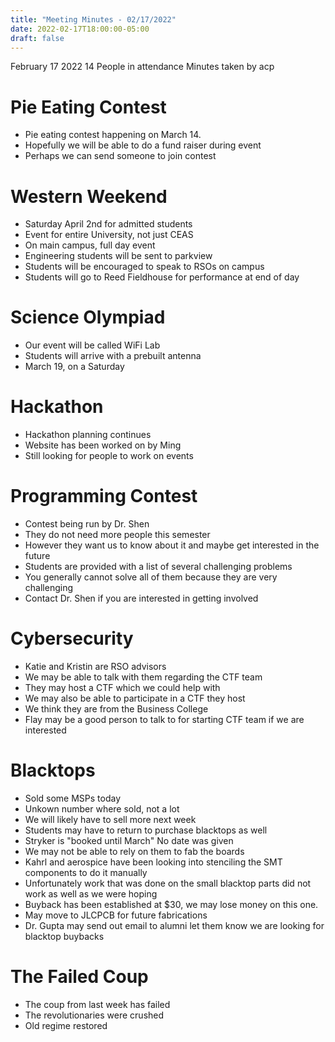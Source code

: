```yaml
---
title: "Meeting Minutes - 02/17/2022"
date: 2022-02-17T18:00:00-05:00
draft: false
---
```


February 17 2022
14 People in attendance
Minutes taken by acp

# Pie Eating Contest

 - Pie eating contest happening on March 14.
 - Hopefully we will be able to do a fund raiser during event
 - Perhaps we can send someone to join contest

# Western Weekend

 - Saturday April 2nd for admitted students
 - Event for entire University, not just CEAS
 - On main campus, full day event
 - Engineering students will be sent to parkview
 - Students will be encouraged to speak to RSOs on campus
 - Students will go to Reed Fieldhouse for performance at end of day

# Science Olympiad

 - Our event will be called WiFi Lab
 - Students will arrive with a prebuilt antenna
 - March 19, on a Saturday

# Hackathon

 - Hackathon planning continues
 - Website has been worked on by Ming
 - Still looking for people to work on events

# Programming Contest

 - Contest being run by Dr. Shen
 - They do not need more people this semester
 - However they want us to know about it and maybe get interested in the future
 - Students are provided with a list of several challenging problems
 - You generally cannot solve all of them because they are very challenging
 - Contact Dr. Shen if you are interested in getting involved

# Cybersecurity

 - Katie and Kristin are RSO advisors
 - We may be able to talk with them regarding the CTF team
 - They may host a CTF which we could help with
 - We may also be able to participate in a CTF they host
 - We think they are from the Business College
 - Flay may be a good person to talk to for starting CTF team if we are interested

# Blacktops

 - Sold some MSPs today
 - Unkown number where sold, not a lot
 - We will likely have to sell more next week
 - Students may have to return to purchase blacktops as well
 - Stryker is "booked until March" No date was given
 - We may not be able to rely on them to fab the boards
 - Kahrl and aerospice have been looking into stenciling the SMT components to do it manually
 - Unfortunately work that was done on the small blacktop parts did not work as well as we were hoping
 - Buyback has been established at $30, we may lose money on this one.
 - May move to JLCPCB for future fabrications
 - Dr. Gupta may send out email to alumni let them know we are looking for blacktop buybacks

 # The Failed Coup
  - The coup from last week has failed
  - The revolutionaries were crushed
  - Old regime restored
